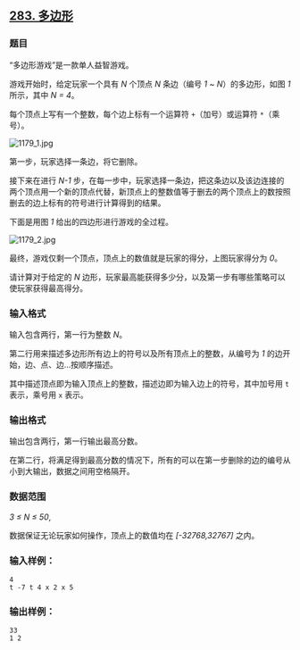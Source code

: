 ## [283. 多边形](https://www.acwing.com/problem/content/285/)

### 题目

“多边形游戏”是一款单人益智游戏。

游戏开始时，给定玩家一个具有 *N* 个顶点 *N* 条边（编号 *1 ~ N*）的多边形，如图 *1* 所示，其中 *N = 4*。

每个顶点上写有一个整数，每个边上标有一个运算符 `+`（加号）或运算符 `*`（乘号）。

 ![1179_1.jpg](/media/article/image/2019/01/25/19_5bc58b2420-1179_1.jpg)

第一步，玩家选择一条边，将它删除。

接下来在进行 *N-1* 步，在每一步中，玩家选择一条边，把这条边以及该边连接的两个顶点用一个新的顶点代替，新顶点上的整数值等于删去的两个顶点上的数按照删去的边上标有的符号进行计算得到的结果。

下面是用图 *1* 给出的四边形进行游戏的全过程。

 ![1179_2.jpg](/media/article/image/2019/01/25/19_579cb74c20-1179_2.jpg)

最终，游戏仅剩一个顶点，顶点上的数值就是玩家的得分，上图玩家得分为 *0*。

请计算对于给定的 *N* 边形，玩家最高能获得多少分，以及第一步有哪些策略可以使玩家获得最高得分。

### 输入格式

输入包含两行，第一行为整数 *N*。

第二行用来描述多边形所有边上的符号以及所有顶点上的整数，从编号为 *1* 的边开始，边、点、边…按顺序描述。

其中描述顶点即为输入顶点上的整数，描述边即为输入边上的符号，其中加号用 `t` 表示，乘号用 `x` 表示。

### 输出格式

输出包含两行，第一行输出最高分数。

在第二行，将满足得到最高分数的情况下，所有的可以在第一步删除的边的编号从小到大输出，数据之间用空格隔开。

### 数据范围

*3 ≤ N ≤ 50*,

数据保证无论玩家如何操作，顶点上的数值均在 *[-32768,32767]* 之内。

### 输入样例：

```
4
t -7 t 4 x 2 x 5
```

### 输出样例：

```
33
1 2
```
